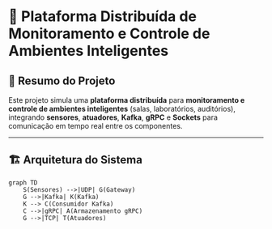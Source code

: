 # 📡 Plataforma Distribuída de Monitoramento e Controle de Ambientes Inteligentes

## 📝 Resumo do Projeto

Este projeto simula uma **plataforma distribuída** para **monitoramento e controle de ambientes inteligentes** (salas, laboratórios, auditórios), integrando **sensores**, **atuadores**, **Kafka**, **gRPC** e **Sockets** para comunicação em tempo real entre os componentes.

---

## 🏗️ Arquitetura do Sistema

```mermaid
graph TD
    S(Sensores) -->|UDP| G(Gateway)
    G -->|Kafka| K(Kafka)
    K --> C(Consumidor Kafka)
    C -->|gRPC| A(Armazenamento gRPC)
    G -->|TCP| T(Atuadores)

